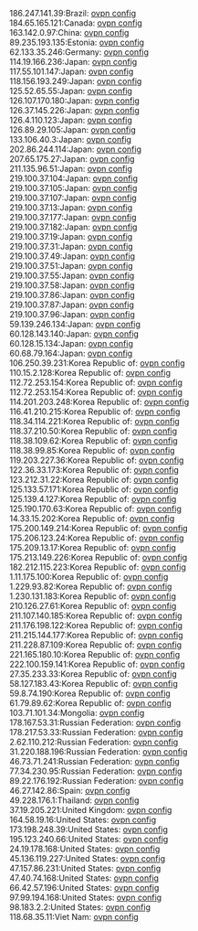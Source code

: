 186.247.141.39:Brazil: [ovpn config](vpn/186_247_141_39.ovpn)  
184.65.165.121:Canada: [ovpn config](vpn/184_65_165_121.ovpn)  
163.142.0.97:China: [ovpn config](vpn/163_142_0_97.ovpn)  
89.235.193.135:Estonia: [ovpn config](vpn/89_235_193_135.ovpn)  
62.133.35.246:Germany: [ovpn config](vpn/62_133_35_246.ovpn)  
114.19.166.236:Japan: [ovpn config](vpn/114_19_166_236.ovpn)  
117.55.101.147:Japan: [ovpn config](vpn/117_55_101_147.ovpn)  
118.156.193.249:Japan: [ovpn config](vpn/118_156_193_249.ovpn)  
125.52.65.55:Japan: [ovpn config](vpn/125_52_65_55.ovpn)  
126.107.170.180:Japan: [ovpn config](vpn/126_107_170_180.ovpn)  
126.37.145.226:Japan: [ovpn config](vpn/126_37_145_226.ovpn)  
126.4.110.123:Japan: [ovpn config](vpn/126_4_110_123.ovpn)  
126.89.29.105:Japan: [ovpn config](vpn/126_89_29_105.ovpn)  
133.106.40.3:Japan: [ovpn config](vpn/133_106_40_3.ovpn)  
202.86.244.114:Japan: [ovpn config](vpn/202_86_244_114.ovpn)  
207.65.175.27:Japan: [ovpn config](vpn/207_65_175_27.ovpn)  
211.135.96.51:Japan: [ovpn config](vpn/211_135_96_51.ovpn)  
219.100.37.104:Japan: [ovpn config](vpn/219_100_37_104.ovpn)  
219.100.37.105:Japan: [ovpn config](vpn/219_100_37_105.ovpn)  
219.100.37.107:Japan: [ovpn config](vpn/219_100_37_107.ovpn)  
219.100.37.13:Japan: [ovpn config](vpn/219_100_37_13.ovpn)  
219.100.37.177:Japan: [ovpn config](vpn/219_100_37_177.ovpn)  
219.100.37.182:Japan: [ovpn config](vpn/219_100_37_182.ovpn)  
219.100.37.19:Japan: [ovpn config](vpn/219_100_37_19.ovpn)  
219.100.37.31:Japan: [ovpn config](vpn/219_100_37_31.ovpn)  
219.100.37.49:Japan: [ovpn config](vpn/219_100_37_49.ovpn)  
219.100.37.51:Japan: [ovpn config](vpn/219_100_37_51.ovpn)  
219.100.37.55:Japan: [ovpn config](vpn/219_100_37_55.ovpn)  
219.100.37.58:Japan: [ovpn config](vpn/219_100_37_58.ovpn)  
219.100.37.86:Japan: [ovpn config](vpn/219_100_37_86.ovpn)  
219.100.37.87:Japan: [ovpn config](vpn/219_100_37_87.ovpn)  
219.100.37.96:Japan: [ovpn config](vpn/219_100_37_96.ovpn)  
59.139.246.134:Japan: [ovpn config](vpn/59_139_246_134.ovpn)  
60.128.143.140:Japan: [ovpn config](vpn/60_128_143_140.ovpn)  
60.128.15.134:Japan: [ovpn config](vpn/60_128_15_134.ovpn)  
60.68.79.164:Japan: [ovpn config](vpn/60_68_79_164.ovpn)  
106.250.39.231:Korea Republic of: [ovpn config](vpn/106_250_39_231.ovpn)  
110.15.2.128:Korea Republic of: [ovpn config](vpn/110_15_2_128.ovpn)  
112.72.253.154:Korea Republic of: [ovpn config](vpn/112_72_253_154.ovpn)  
112.72.253.154:Korea Republic of: [ovpn config](vpn/112_72_253_154.ovpn)  
114.201.203.248:Korea Republic of: [ovpn config](vpn/114_201_203_248.ovpn)  
116.41.210.215:Korea Republic of: [ovpn config](vpn/116_41_210_215.ovpn)  
118.34.114.221:Korea Republic of: [ovpn config](vpn/118_34_114_221.ovpn)  
118.37.210.50:Korea Republic of: [ovpn config](vpn/118_37_210_50.ovpn)  
118.38.109.62:Korea Republic of: [ovpn config](vpn/118_38_109_62.ovpn)  
118.38.99.85:Korea Republic of: [ovpn config](vpn/118_38_99_85.ovpn)  
119.203.227.36:Korea Republic of: [ovpn config](vpn/119_203_227_36.ovpn)  
122.36.33.173:Korea Republic of: [ovpn config](vpn/122_36_33_173.ovpn)  
123.212.31.22:Korea Republic of: [ovpn config](vpn/123_212_31_22.ovpn)  
125.133.57.171:Korea Republic of: [ovpn config](vpn/125_133_57_171.ovpn)  
125.139.4.127:Korea Republic of: [ovpn config](vpn/125_139_4_127.ovpn)  
125.190.170.63:Korea Republic of: [ovpn config](vpn/125_190_170_63.ovpn)  
14.33.15.202:Korea Republic of: [ovpn config](vpn/14_33_15_202.ovpn)  
175.200.149.214:Korea Republic of: [ovpn config](vpn/175_200_149_214.ovpn)  
175.206.123.24:Korea Republic of: [ovpn config](vpn/175_206_123_24.ovpn)  
175.209.13.17:Korea Republic of: [ovpn config](vpn/175_209_13_17.ovpn)  
175.213.149.226:Korea Republic of: [ovpn config](vpn/175_213_149_226.ovpn)  
182.212.115.223:Korea Republic of: [ovpn config](vpn/182_212_115_223.ovpn)  
1.11.175.100:Korea Republic of: [ovpn config](vpn/1_11_175_100.ovpn)  
1.229.93.82:Korea Republic of: [ovpn config](vpn/1_229_93_82.ovpn)  
1.230.131.183:Korea Republic of: [ovpn config](vpn/1_230_131_183.ovpn)  
210.126.27.61:Korea Republic of: [ovpn config](vpn/210_126_27_61.ovpn)  
211.107.140.185:Korea Republic of: [ovpn config](vpn/211_107_140_185.ovpn)  
211.176.198.122:Korea Republic of: [ovpn config](vpn/211_176_198_122.ovpn)  
211.215.144.177:Korea Republic of: [ovpn config](vpn/211_215_144_177.ovpn)  
211.228.87.109:Korea Republic of: [ovpn config](vpn/211_228_87_109.ovpn)  
221.165.180.10:Korea Republic of: [ovpn config](vpn/221_165_180_10.ovpn)  
222.100.159.141:Korea Republic of: [ovpn config](vpn/222_100_159_141.ovpn)  
27.35.233.33:Korea Republic of: [ovpn config](vpn/27_35_233_33.ovpn)  
58.127.183.43:Korea Republic of: [ovpn config](vpn/58_127_183_43.ovpn)  
59.8.74.190:Korea Republic of: [ovpn config](vpn/59_8_74_190.ovpn)  
61.79.89.62:Korea Republic of: [ovpn config](vpn/61_79_89_62.ovpn)  
103.71.101.34:Mongolia: [ovpn config](vpn/103_71_101_34.ovpn)  
178.167.53.31:Russian Federation: [ovpn config](vpn/178_167_53_31.ovpn)  
178.217.53.33:Russian Federation: [ovpn config](vpn/178_217_53_33.ovpn)  
2.62.110.212:Russian Federation: [ovpn config](vpn/2_62_110_212.ovpn)  
31.220.188.196:Russian Federation: [ovpn config](vpn/31_220_188_196.ovpn)  
46.73.71.241:Russian Federation: [ovpn config](vpn/46_73_71_241.ovpn)  
77.34.230.95:Russian Federation: [ovpn config](vpn/77_34_230_95.ovpn)  
89.22.176.192:Russian Federation: [ovpn config](vpn/89_22_176_192.ovpn)  
46.27.142.86:Spain: [ovpn config](vpn/46_27_142_86.ovpn)  
49.228.176.1:Thailand: [ovpn config](vpn/49_228_176_1.ovpn)  
37.19.205.221:United Kingdom: [ovpn config](vpn/37_19_205_221.ovpn)  
164.58.19.16:United States: [ovpn config](vpn/164_58_19_16.ovpn)  
173.198.248.39:United States: [ovpn config](vpn/173_198_248_39.ovpn)  
195.123.240.66:United States: [ovpn config](vpn/195_123_240_66.ovpn)  
24.19.178.168:United States: [ovpn config](vpn/24_19_178_168.ovpn)  
45.136.119.227:United States: [ovpn config](vpn/45_136_119_227.ovpn)  
47.157.86.231:United States: [ovpn config](vpn/47_157_86_231.ovpn)  
47.40.74.168:United States: [ovpn config](vpn/47_40_74_168.ovpn)  
66.42.57.196:United States: [ovpn config](vpn/66_42_57_196.ovpn)  
97.99.194.168:United States: [ovpn config](vpn/97_99_194_168.ovpn)  
98.183.2.2:United States: [ovpn config](vpn/98_183_2_2.ovpn)  
118.68.35.11:Viet Nam: [ovpn config](vpn/118_68_35_11.ovpn)  
